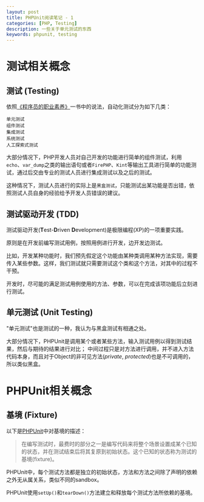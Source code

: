 ```yaml
---
layout: post
title: PHPUnit阅读笔记 - 1
categories: [PHP, Testing]
description: 一些关于单元测试的东西
keywords: phpunit, testing
---
```

# 测试相关概念

## 测试 (Testing)

依照[《程序员的职业素养》](https://spu.jd.com/10002147344.html)一书中的说法，自动化测试分为如下几类：

    单元测试
    组件测试
    集成测试
    系统测试
    人工探索式测试

大部分情况下，PHP开发人员对自己开发的功能进行简单的组件测试，利用`echo`、`var_dump`之类的输出语句或者`FirePHP`、`Kint`等输出工具进行简单的功能测试，通过后交由专业的测试人员进行集成测试以及之后的测试。

这种情况下，测试人员进行的实际上是`黑盒测试`，只能测试出某功能是否出错，依照测试人员自身的经验给予开发人员错误的建议。

## 测试驱动开发 (TDD)

测试驱动开发(**T**est-**D**riven **D**evelopment)是极限编程(XP)的一项重要实践。

原则是在开发前编写测试用例，按照用例进行开发，边开发边测试。

比如，开发某种功能时，我们预先假定这个功能由某种类调用某种方法实现，需要传入某些参数。这样，我们测试就只需要测试这个类和这个方法，对其中的过程不干预。

开发时，尽可能的满足测试用例使用的方法、参数，可以在完成该项功能后立刻进行测试。

## 单元测试 (Unit Testing)

"单元测试"也是测试的一种，我认为与黑盒测试有相通之处。

大部分情况下，PHPUnit是调用某个或者某些方法，输入测试用例以得到测试结果，然后与期待的结果进行对比；
中间过程只是对方法进行调用，并不进入方法代码本身，而且对于Object的非可见方法(*private*, *protected*)也是不可调用的，所以类似黑盒。

# PHPUnit相关概念

## 基境 (Fixture)

以下是[PHPUnit](http://www.phpunit.cn/manual/current/zh_cn/phpunit-book.pdf)中对基境的描述：

>在编写测试时，最费时的部分之一是编写代码来将整个场景设置成某个已知的状态，并在测试结束后将其复原到初始状态。这个已知的状态称为测试的基境(fixture)。

PHPUnit中，每个测试方法都是独立的初始状态，方法和方法之间除了声明的依赖之外无从属关系，类似不同的sandbox。

PHPUnit使用``setUp()``和``tearDown()``方法建立和释放每个测试方法所依赖的基境。
